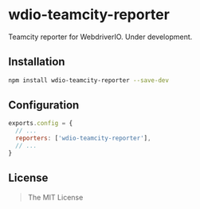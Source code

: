 wdio-teamcity-reporter
======================

Teamcity reporter for WebdriverIO. Under development.


## Installation

```bash
npm install wdio-teamcity-reporter --save-dev
```


## Configuration

```javascript
exports.config = {
  // ...
  reporters: ['wdio-teamcity-reporter'],
  // ...
}
```


## License

> The MIT License

